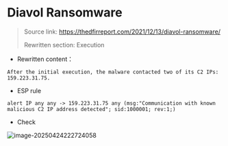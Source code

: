 # Diavol Ransomware

> Source link: https://thedfirreport.com/2021/12/13/diavol-ransomware/	
>
> Rewritten section: Execution



- Rewritten content：

```
After the initial execution, the malware contacted two of its C2 IPs: 159.223.31.75.
```



- ESP rule

```
alert IP any any -> 159.223.31.75 any (msg:"Communication with known malicious C2 IP address detected"; sid:1000001; rev:1;)
```



- Check

![image-20250424222724058](https://gitee.com/yxinmiracle/pic/raw/master/imgv4.0/image-20250424222724058.png)





